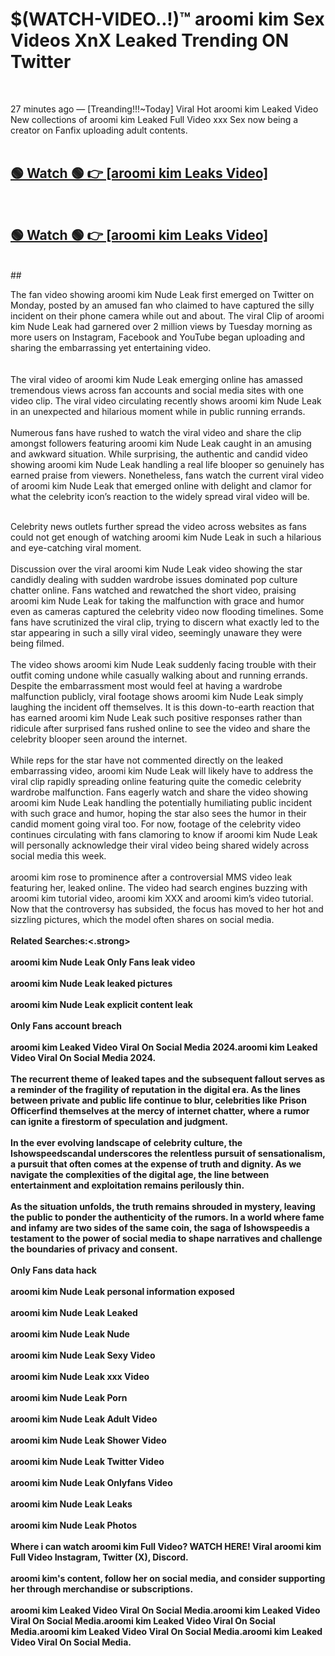 

# $(WATCH-VIDEO..!)™ aroomi kim Sex Videos XnX Leaked Trending ON Twitter<br>
<br>

27 minutes ago — [Treanding!!!~Today] Viral Hot aroomi kim Leaked Video New collections of aroomi kim Leaked Full Video xxx Sex now being a creator on Fanfix uploading adult contents.
<br>
 <br>

##  <a href="https://clipsfans.site/?title=aroomi_kim&ref=git">🟢 Watch 🟢 👉 [aroomi kim Leaks Video]</a><br>
  <br>

##  <a href="https://clipsfans.site/?title=aroomi_kim&ref=git">🟢 Watch 🟢 👉 [aroomi kim Leaks Video]</a><br>
  <br>
  ##
  <br>

The fan video showing aroomi kim Nude Leak first emerged on Twitter on Monday, posted by an amused fan who claimed to have captured the silly incident on their phone camera while out and about. The viral Clip of aroomi kim Nude Leak had garnered over 2 million views by Tuesday morning as more users on Instagram, Facebook and YouTube began uploading and sharing the embarrassing yet entertaining video.
<br><br>
  <br>
The viral video of aroomi kim Nude Leak emerging online has amassed tremendous views across fan accounts and social media sites with one video clip. The viral video circulating recently shows aroomi kim Nude Leak in an unexpected and hilarious moment while in public running errands.
<br><br>
Numerous fans have rushed to watch the viral video and share the clip amongst followers featuring aroomi kim Nude Leak caught in an amusing and awkward situation. While surprising, the authentic and candid video showing aroomi kim Nude Leak handling a real life blooper so genuinely has earned praise from viewers. Nonetheless, fans watch the current viral video of aroomi kim Nude Leak that emerged online with delight and clamor for what the celebrity icon’s reaction to the widely spread viral video will be.
<br><br>

Celebrity news outlets further spread the video across websites as fans could not get enough of watching aroomi kim Nude Leak in such a hilarious and eye-catching viral moment.
<br><br>
Discussion over the viral aroomi kim Nude Leak video showing the star candidly dealing with sudden wardrobe issues dominated pop culture chatter online. Fans watched and rewatched the short video, praising aroomi kim Nude Leak for taking the malfunction with grace and humor even as cameras captured the celebrity video now flooding timelines. Some fans have scrutinized the viral clip, trying to discern what exactly led to the star appearing in such a silly viral video, seemingly unaware they were being filmed.
<br><br>
The video shows aroomi kim Nude Leak suddenly facing trouble with their outfit coming undone while casually walking about and running errands. Despite the embarrassment most would feel at having a wardrobe malfunction publicly, viral footage shows aroomi kim Nude Leak simply laughing the incident off themselves. It is this down-to-earth reaction that has earned aroomi kim Nude Leak such positive responses rather than ridicule after surprised fans rushed online to see the video and share the celebrity blooper seen around the internet.
<br><br>
While reps for the star have not commented directly on the leaked embarrassing video, aroomi kim Nude Leak will likely have to address the viral clip rapidly spreading online featuring quite the comedic celebrity wardrobe malfunction. Fans eagerly watch and share the video showing aroomi kim Nude Leak handling the potentially humiliating public incident with such grace and humor, hoping the star also sees the humor in their candid moment going viral too. For now, footage of the celebrity video continues circulating with fans clamoring to know if aroomi kim Nude Leak will personally acknowledge their viral video being shared widely across social media this week.
<br><br>
aroomi kim rose to prominence after a controversial MMS video leak featuring her, leaked online. The video had search engines buzzing with aroomi kim tutorial video, aroomi kim XXX and aroomi kim’s video tutorial. Now that the controversy has subsided, the focus has moved to her hot and sizzling pictures, which the model often shares on social media.
<br><br>
<strong>Related Searches:<.strong>
<br><br>
aroomi kim Nude Leak Only Fans leak video
<br><br>
aroomi kim Nude Leak leaked pictures
<br><br>
aroomi kim Nude Leak explicit content leak
<br><br>
Only Fans account breach
<br><br>
aroomi kim Leaked Video Viral On Social Media 2024.aroomi kim Leaked Video Viral On Social Media 2024.
<br><br>
The recurrent theme of leaked tapes and the subsequent fallout serves as a reminder of the fragility of reputation in the digital era. As the lines between private and public life continue to blur, celebrities like Prison Officerfind themselves at the mercy of internet chatter, where a rumor can ignite a firestorm of speculation and judgment.
<br><br>
In the ever evolving landscape of celebrity culture, the Ishowspeedscandal underscores the relentless pursuit of sensationalism, a pursuit that often comes at the expense of truth and dignity. As we navigate the complexities of the digital age, the line between entertainment and exploitation remains perilously thin.
<br><br>
As the situation unfolds, the truth remains shrouded in mystery, leaving the public to ponder the authenticity of the rumors. In a world where fame and infamy are two sides of the same coin, the saga of Ishowspeedis a testament to the power of social media to shape narratives and challenge the boundaries of privacy and consent.
<br><br>
Only Fans data hack
<br><br>
aroomi kim Nude Leak personal information exposed
<br><br>
aroomi kim Nude Leak Leaked
<br><br>
aroomi kim Nude Leak Nude
<br><br>
aroomi kim Nude Leak Sexy Video
<br><br>
aroomi kim Nude Leak xxx Video
<br><br>
aroomi kim Nude Leak Porn
<br><br>
aroomi kim Nude Leak Adult Video
<br><br>
aroomi kim Nude Leak Shower Video
<br><br>
aroomi kim Nude Leak Twitter Video
<br><br>
aroomi kim Nude Leak Onlyfans Video
<br><br>
aroomi kim Nude Leak Leaks
<br><br>
aroomi kim Nude Leak Photos
<br><br>
Where i can watch aroomi kim Full Video? WATCH HERE! Viral aroomi kim Full Video Instagram, Twitter (X), Discord.
<br><br>
aroomi kim's content, follow her on social media, and consider supporting her through merchandise or subscriptions.
<br><br>
aroomi kim Leaked Video Viral On Social Media.aroomi kim Leaked Video Viral On Social Media.aroomi kim Leaked Video Viral On Social Media.aroomi kim Leaked Video Viral On Social Media.aroomi kim Leaked Video Viral On Social Media.
